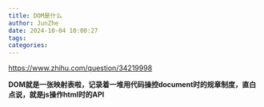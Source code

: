 ```yaml
---
title: DOM是什么
author: JunZhe
date: 2024-10-04 10:00:27
tags:
categories:
---
```




https://www.zhihu.com/question/34219998

**DOM就是一张映射表啦，记录着一堆用代码操控document时的规章制度，直白点说，就是js操作html时的API**
